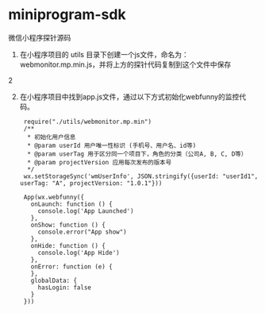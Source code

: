 # miniprogram-sdk
微信小程序探针源码

1. 在小程序项目的 utils 目录下创建一个js文件，命名为：webmonitor.mp.min.js，并将上方的探针代码复制到这个文件中保存

2

2. 在小程序项目中找到app.js文件，通过以下方式初始化webfunny的监控代码。

        require("./utils/webmonitor.mp.min")
        /**
         * 初始化用户信息
         * @param userId 用户唯一性标识 (手机号、用户名、id等)
         * @param userTag 用于区分同一个项目下，角色的分类（公司A, B, C, D等）
         * @param projectVersion 应用每次发布的版本号
         */
        wx.setStorageSync('wmUserInfo', JSON.stringify({userId: "userId1", userTag: "A", projectVersion: "1.0.1"}))

        App(wx.webfunny({
          onLaunch: function () {
            console.log('App Launched')
          },
          onShow: function () {
            console.error("App show")
          },
          onHide: function () {
            console.log('App Hide')
          },
          onError: function (e) {
          },
          globalData: {
            hasLogin: false
          }
        }))
    
